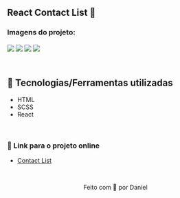 ## React Contact List 📝

### Imagens do projeto:
<img src="https://user-images.githubusercontent.com/100402549/177470405-3e29557c-3cab-4ab8-b9d7-5e1dbbdfb240.png" align="center" />
<img src="https://user-images.githubusercontent.com/100402549/177470466-c1bd2008-89cf-4a43-9450-6d67f12e5453.png" align="center" />
<img src="https://user-images.githubusercontent.com/100402549/177470517-46d6b26d-a40a-4a64-80ec-b5d0ec49dff0.png" align="center" />
<img src="https://user-images.githubusercontent.com/100402549/177470524-494b71c1-c076-4454-81e7-7442160b3c26.png" align="center" />

&nbsp;

## 💜 Tecnologias/Ferramentas utilizadas

* HTML
* SCSS
* React

&nbsp;

### 💜 Link para o projeto online
* [Contact List](https://contact-list-kauanidev.vercel.app/)

&nbsp;

<p align="center">Feito com 💜 por Daniel</p>
